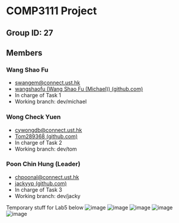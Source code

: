 # COMP3111 Project
## Group ID: 27
## Members
### Wang Shao Fu
 - swangem@connect.ust.hk
 - [wangshaofu (Wang Shao Fu (Michael)) (github.com)](https://github.com/wangshaofu)
 - In charge of Task 1
 - Working branch: dev/michael
### Wong Check Yuen
 - cywongdb@connect.ust.hk
 - [Tom289368 (github.com)](https://github.com/Tom289368)
 - In charge of Task 2
 - Working branch: dev/tom
### Poon Chin Hung (Leader)
 - chpoonal@connect.ust.hk
 - [jackyyp (github.com)](https://github.com/jackyyp)
 - In charge of Task 3
 - Working branch: dev/jacky

Temporary stuff for Lab5 below
![image](https://github.com/user-attachments/assets/4015c860-ebb2-462a-b214-5353b5d52ac5)
![image](https://github.com/user-attachments/assets/702399ac-bb68-41d8-931d-55e3f8922650)
![image](https://github.com/user-attachments/assets/045989a5-fb04-4bd7-bfeb-2b5b675b5535)
![image](https://github.com/user-attachments/assets/26dede19-dab8-4825-89ac-b95e06ca60ff)
![image](https://github.com/user-attachments/assets/10284ab2-233d-48cd-9252-1f13c0cfcbc3)



